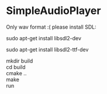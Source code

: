 # SimpleAudioPlayer
Only wav format :(
please install SDL:</br>

sudo apt-get install libsdl2-dev</br>

sudo apt-get install libsdl2-ttf-dev</br>

mkdir build</br>
cd build </br>
cmake ..</br>
make</br>
run
